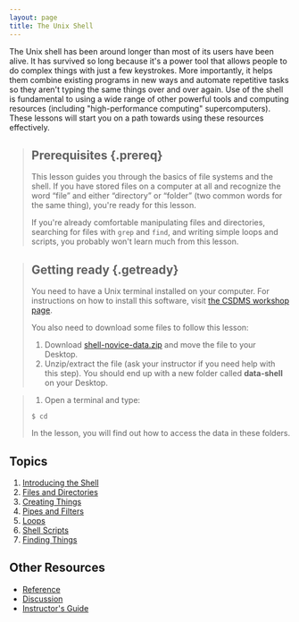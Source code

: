 ```yaml
---
layout: page
title: The Unix Shell
---
```

The Unix shell has been around longer than most of its users have been alive.
It has survived so long because it's a power tool
that allows people to do complex things with just a few keystrokes.
More importantly,
it helps them combine existing programs in new ways
and automate repetitive tasks
so they aren't typing the same things over and over again.
Use of the shell is fundamental to using a wide range of other powerful tools 
and computing resources (including "high-performance computing" supercomputers).
These lessons will start you on a path towards using these resources effectively.

> ## Prerequisites {.prereq}
>
> This lesson guides you through the basics of file systems and the
> shell.  If you have stored files on a computer at all and recognize
> the word “file” and either “directory” or “folder” (two common words
> for the same thing), you're ready for this lesson.
>
> If you're already comfortable manipulating files and directories,
> searching for files with `grep` and `find`, and writing simple loops
> and scripts, you probably won't learn much from this lesson.

> ## Getting ready {.getready}
>
> You need to have a Unix terminal installed on your computer. For instructions on how to
> install this software, visit [the CSDMS workshop page](http://mperignon.github.io/2016-05-16-csdms).
>
> You also need to download some files to follow this lesson:
> 
> 1. Download [shell-novice-data.zip](./shell-novice-data.zip) and move the file to your Desktop.
> 1. Unzip/extract the file (ask your instructor if you need help with this step). You should end up with a new folder called **data-shell** on your Desktop.
<!-- > 1. Download [pbs-examples.zip](./pbs-examples.zip) and move the file to your Desktop. -->
<!-- > 1. Unzip/extract the file. You should end up with a new folder called **code-shell** on your Desktop. -->
> 1. Open a terminal and type:
>
> ~~~ {.input}
> $ cd
> ~~~
>
> In the lesson, you will find out how to access the data in these folders.


## Topics

1.  [Introducing the Shell](00-intro.html)
2.  [Files and Directories](01-filedir.html)
3.  [Creating Things](02-create.html)
4.  [Pipes and Filters](03-pipefilter.html)
5.  [Loops](04-loop.html)
6.  [Shell Scripts](05-script.html)
7.  [Finding Things](06-find.html)
<!-- 8.  [Cluster Computing and PBS Commands](07-cluster-and-pbs.html) -->

## Other Resources

*   [Reference](reference.html)
*   [Discussion](discussion.html)
*   [Instructor's Guide](instructors.html)
